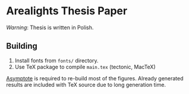 # Arealights Thesis Paper

*Warning*: Thesis is written in Polish.

## Building

1. Install fonts from `fonts/` directory.
2. Use TeX package to compile `main.tex` (tectonic, MacTeX)

[Asymptote](http://asymptote.sourceforge.net/) is required to re-build most of
the figures. Already generated results are included with TeX source due to long
generation time.


